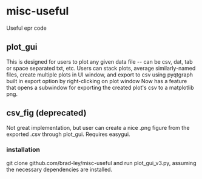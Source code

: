 # misc-useful
Useful epr code

## plot_gui
This is designed for users to plot any given data file -- can be csv, dat, tab or space separated txt, etc.
Users can stack plots, average similarly-named files, create multiple plots in UI window, and export to csv using pyqtgraph built in export option by right-clicking on plot window
Now has a feature that opens a subwindow for exporting the created plot's csv to a matplotlib png.


## csv_fig (deprecated)
Not great implementation, but user can create a nice .png figure from the exported .csv through plot_gui. Requires easygui.

### installation
git clone github.com/brad-ley/misc-useful and run plot_gui_v3.py, assuming the necessary dependencies are installed.
